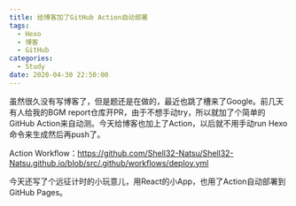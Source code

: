 ```yaml
---
title: 给博客加了GitHub Action自动部署
tags:
  - Hexo
  - 博客
  - GitHub
categories:
  - Study
date: 2020-04-30 22:50:00
---
```


虽然很久没有写博客了，但是题还是在做的，最近也跳了槽来了Google。前几天有人给我的BGM report仓库开PR，由于不想手动try，所以就加了个简单的GitHub Action来自动测。今天给博客也加上了Action，以后就不用手动run Hexo命令来生成然后再push了。

Action Workflow：<https://github.com/Shell32-Natsu/Shell32-Natsu.github.io/blob/src/.github/workflows/deploy.yml>

今天还写了个远征计时的小玩意儿，用React的小App，也用了Action自动部署到GitHub Pages。
